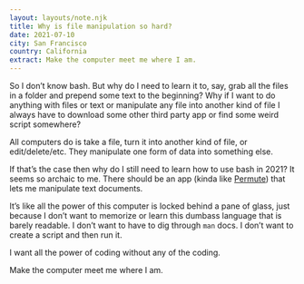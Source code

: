```yaml
---
layout: layouts/note.njk
title: Why is file manipulation so hard?
date: 2021-07-10
city: San Francisco
country: California
extract: Make the computer meet me where I am.
---
```


So I don’t know bash. But why do I need to learn it to, say, grab all the files in a folder and prepend some text to the beginning? Why if I want to do anything with files or text or manipulate any file into another kind of file I always have to download some other third party app or find some weird script somewhere?

All computers do is take a file, turn it into another kind of file, or edit/delete/etc. They manipulate one form of data into something else.

If that’s the case then why do I still need to learn how to use bash in 2021? It seems so archaic to me. There should be an app (kinda like [Permute](https://software.charliemonroe.net/permute/)) that lets me manipulate text documents.

It’s like all the power of this computer is locked behind a pane of glass, just because I don’t want to memorize or learn this dumbass language that is barely readable. I don’t want to have to dig through `man` docs. I don’t want to create a script and then run it.

I want all the power of coding without any of the coding.

Make the computer meet me where I am.
